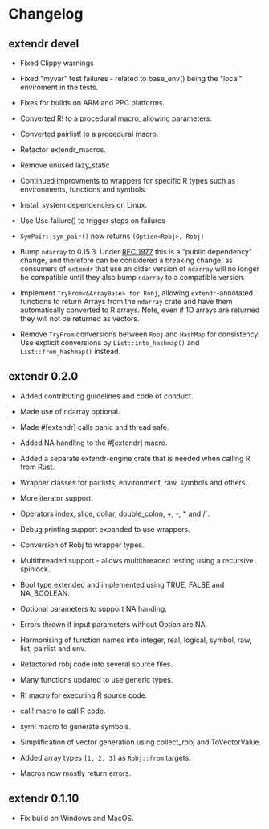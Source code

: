 # Changelog

## extendr devel

- Fixed Clippy warnings

- Fixed "myvar" test failures - related to base_env() being the "local" enviroment in the tests.

- Fixes for builds on ARM and PPC platforms.

- Converted R! to a procedural macro, allowing parameters.

- Converted pairlist! to a procedural macro.

- Refactor extendr_macros.

- Remove unused lazy_static

- Continued improvments to wrappers for specific R types such as environments, functions and symbols.

- Install system dependencies on Linux.

- Use Use failure() to trigger steps on failures

- `SymPair::sym_pair()` now returns `(Option<Robj>, Robj)`

- Bump `ndarray` to 0.15.3. Under [RFC 1977](https://github.com/rust-lang/rfcs/pull/1977) this is a "public dependency" change, and therefore can be considered a breaking change, as consumers of `extendr` that use an older version of `ndarray` will no longer be compatible until they also bump `ndarray` to a compatible version.

- Implement `TryFrom<&ArrayBase> for Robj`, allowing `extendr`-annotated functions to return Arrays from the `ndarray` crate and have them automatically converted to R arrays. Note, even if 1D arrays are returned they will not be returned as vectors.

- Remove `TryFrom` conversions between `Robj` and `HashMap` for consistency. Use explicit conversions by `List::into_hashmap()` and `List::from_hashmap()` instead.

## extendr 0.2.0

- Added contributing guidelines and code of conduct.

- Made use of ndarray optional.

- Made #[extendr] calls panic and thread safe.

- Added NA handling to the #[extendr] macro.

- Added a separate extendr-engine crate that is needed when calling R from Rust.

- Wrapper classes for pairlists, environment, raw, symbols and others.

- More iterator support.

- Operators index, slice, dollar, double_colon, +, -, * and /`.

- Debug printing support expanded to use wrappers.

- Conversion of Robj to wrapper types.

- Multithreaded support - allows multithreaded testing using a recursive spinlock.

- Bool type extended and implemented using TRUE, FALSE and NA_BOOLEAN.

- Optional parameters to support NA handing.

- Errors thrown if input parameters without Option are NA.

- Harmonising of function names into integer, real, logical, symbol, raw, list, pairlist and env.

- Refactored robj code into several source files.

- Many functions updated to use generic types.

- R! macro for executing R source code.

- call! macro to call R code.

- sym! macro to generate symbols.

- Simplification of vector generation using collect_robj and ToVectorValue.

- Added array types `[1, 2, 3]` as `Robj::from` targets.

- Macros now mostly return errors.

## extendr 0.1.10

- Fix build on Windows and MacOS.
